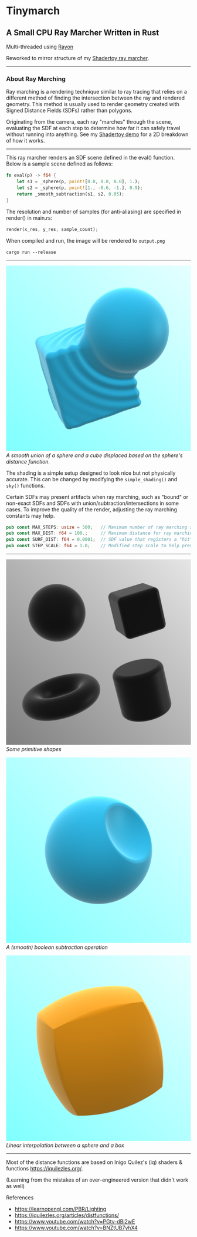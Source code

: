# Tinymarch
## A Small CPU Ray Marcher Written in Rust

Multi-threaded using [Rayon](https://docs.rs/rayon/latest/rayon/)

Reworked to mirror structure of my [Shadertoy ray marcher](https://www.shadertoy.com/view/dtXfzM).

---
### About Ray Marching

Ray marching is a rendering technique similar to ray tracing that relies on a different method of finding the intersection between the ray and rendered geometry. This method is usually used to render geometry created with Signed Distance Fields (SDFs) rather than polygons.

Originating from the camera, each ray "marches" through the scene, evaluating the SDF at each step to determine how far it can safely travel without running into anything. See my [Shadertoy demo](https://www.shadertoy.com/view/cssfWs) for a 2D breakdown of how it works.

---
This ray marcher renders an SDF scene defined in the eval() function. Below is a sample scene defined as follows:

```rust
fn eval(p) -> f64 {
    let s1 = _sphere(p, point![0.0, 0.0, 0.0], 1.);
    let s2 = _sphere(p, point![1., -0.6, -1.], 0.9);
    return _smooth_subtraction(s1, s2, 0.05);
}
```

The resolution and number of samples (for anti-aliasing) are specified in render() in main.rs:
```rust
render(x_res, y_res, sample_count);
```

When compiled and run, the image will be rendered to `output.png`

```
cargo run --release
```

---

![Banner](./img/ripple_union.png)
*A smooth union of a sphere and a cube displaced based on the sphere's distance function.*

The shading is a simple setup designed to look nice but not physically accurate. This can be changed by modifying the `simple_shading()` and `sky()` functions.

Certain SDFs may present artifacts when ray marching, such as "bound" or non-exact SDFs and SDFs with union/subtraction/intersections in some cases. To improve the quality of the render, adjusting the ray marching constants may help.

```rust
pub const MAX_STEPS: usize = 500;   // Maximum number of ray marching steps
pub const MAX_DIST: f64 = 100.;     // Maximum distance for ray marching
pub const SURF_DIST: f64 = 0.0001;  // SDF value that registers a "hit"
pub const STEP_SCALE: f64 = 1.0;    // Modified step scale to help prevent artifacts (<=1)
```
---
![Primitives](./img/primitives.png)
*Some primitive shapes*

![Cut Sphere](./img/cut_sphere.png)
*A (smooth) boolean subtraction operation*

![Mixed](./img/mix.png)
*Linear interpolation between a sphere and a box*

---
Most of the distance functions are based on Inigo Quilez's (iq) shaders & functions https://iquilezles.org/.

(Learning from the mistakes of an over-engineered version that didn't work as well)

References
- https://learnopengl.com/PBR/Lighting
- https://iquilezles.org/articles/distfunctions/
- https://www.youtube.com/watch?v=PGtv-dBi2wE
- https://www.youtube.com/watch?v=BNZtUB7yhX4